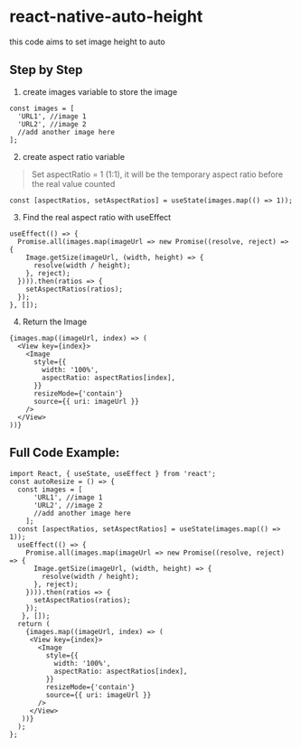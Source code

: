 # react-native-auto-height
this code aims to set image height to auto

## Step by Step

1. create images variable to store the image
```
const images = [
  'URL1', //image 1
  'URL2', //image 2
  //add another image here
];
```
2. create aspect ratio variable
> Set aspectRatio = 1 (1:1), it will be the temporary aspect ratio before the real value counted
```
const [aspectRatios, setAspectRatios] = useState(images.map(() => 1));
```
3. Find the real aspect ratio with useEffect
```
useEffect(() => {
  Promise.all(images.map(imageUrl => new Promise((resolve, reject) => {
    Image.getSize(imageUrl, (width, height) => {
      resolve(width / height);
    }, reject);
  }))).then(ratios => {
    setAspectRatios(ratios);
  });
}, []);
   ```
4. Return the Image
```
{images.map((imageUrl, index) => (
  <View key={index}>
    <Image
      style={{
        width: '100%',
        aspectRatio: aspectRatios[index],
      }}
      resizeMode={'contain'}
      source={{ uri: imageUrl }}
    />
  </View>
))}
```


## Full Code Example:
```
import React, { useState, useEffect } from 'react';
const autoResize = () => {
  const images = [
      'URL1', //image 1
      'URL2', //image 2
      //add another image here
    ];
  const [aspectRatios, setAspectRatios] = useState(images.map(() => 1));
  useEffect(() => {
    Promise.all(images.map(imageUrl => new Promise((resolve, reject) => {
      Image.getSize(imageUrl, (width, height) => {
        resolve(width / height);
      }, reject);
    }))).then(ratios => {
      setAspectRatios(ratios);
    });
   }, []);
  return (
    {images.map((imageUrl, index) => (
     <View key={index}>
       <Image
         style={{
           width: '100%',
           aspectRatio: aspectRatios[index],
         }}
         resizeMode={'contain'}
         source={{ uri: imageUrl }}
       />
     </View>
   ))}
  );
};
```

   
